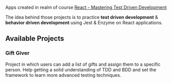 Apps created in realm of course [React - Mastering Test Driven Development](https://www.udemy.com/course/react-tdd/)

The idea behind those projects is to practice **test driven development** & **behavior driven development** using Jest & Enzyme on React applications.

## Available Projects

### Gift Giver

Project in which users can add a list of gifts and assign them to a specific person. Help getting a solid understanding of TDD and BDD and set the framework to learn more advanced testing techniques.
